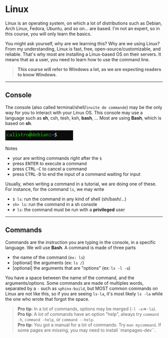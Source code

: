 # Linux

Linux is an operating system, on which a lot of distributions such as Debian, Arch Linux, Fedora, Ubuntu, and so on... are based. I'm not an expert, so in this course, you will only learn the basics.

You might ask yourself, why are we learning this? Why are we using Linux? From my understanding, Linux is fast, free, open-source/customizable, and reliable. That's why most are installing a Linux-based OS on their servers. It means that as a user, you need to learn how to use the command line.

> **This course will refer to Windows a lot, as we are expecting readers to know Windows**.

<hr class="sl">

## Console

The console (also called terminal/shell/`ìnvite de commande`) may be the only way for you to interact with your Linux OS. This console may use a language such as **sh**, csh, tesh, ksh, **bash**, ... Most are using **Bash**, which is based on **sh**.

<div class="text-center">

![Linux (Bash) console](images/console.png)
</div>

Notes

* your are writing commands right after the `$`
* press <kbd>ENTER</kbd> to execute a command
* press <kbd>CTRL-C</kbd> to cancel a command
* press <kbd>CTRL-D</kbd> to end the input of a command waiting for input

Usually, when writing a command in a tutorial, we are doing one of these. For instance, for the command `ls`, we may write

* `$ ls`: run the command in any kind of shell (sh/bash/...)
* `sh> ls`: run the command in a sh console
* `# ls`: the command must be run with a **privileged** user

<hr class="sr">

## Commands

Commands are the instruction you are typing in the console, in a specific language. We will use **Bash**. A command is made of three parts

* the name of the command (`èx: ls`)
* [optional] the arguments (ex: `ls /`)
* [optional] the arguments that are "options" (ex: `ls -l -a`)

You have a space between the name of the command, and the arguments/options. Some commands are made of multiples words, separated by a `-` such as `sphinx-build`, but MOST common commands on Linux are not like this, so if you are seeing `ls-la`, it's most likely `ls -la` while the one who wrote that forgot the space.

> **Pro tip**: In a lot of commands, options may be merged (`-l -a`=>`-la`).<br>
> **Pro tip**: A lot of commands have an option "help", always try `command -h`, `command -help`, or `command --help`.<br>
> **Pro tip**: You got a manual for a lot of commands. Try `man mycommand`. If some pages are missing, you may need to install `manpages-dev``.